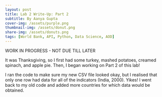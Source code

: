 ```yaml
---
layout: post
title: Lab 2 Write-Up: Part 2
subtitle: By Aanya Gupta
cover-img: /assets/purple.png
thumbnail-img: /assets/donut.png
share-img: /assets/donuts.png
tags: [World Bank, API, Python, Data Science, AOD]
---
```


WORK IN PROGRESS - NOT DUE TILL LATER

It was Thanksgiving, so I first had some turkey, mashed potatoes, creamed spinach, and apple pie. Then, I began working on Part 2 of this lab! 

I ran the code to make sure my new CSV file looked okay, but I realised that only one row had data for all of the indicators (India, 2000). Yikes! I went back to my old code and added more countries for which data would be obtained. 

